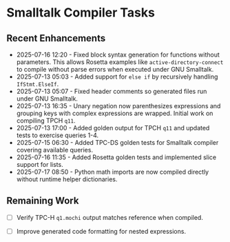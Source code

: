 # Smalltalk Compiler Tasks

## Recent Enhancements
- 2025-07-16 12:20 - Fixed block syntax generation for functions without
  parameters. This allows Rosetta examples like `active-directory-connect`
  to compile without parse errors when executed under GNU Smalltalk.
- 2025-07-13 05:03 - Added support for `else if` by recursively handling `IfStmt.ElseIf`.
- 2025-07-13 05:07 - Fixed header comments so generated files run under GNU Smalltalk.
- 2025-07-13 16:35 - Unary negation now parenthesizes expressions and grouping keys
  with complex expressions are wrapped. Initial work on compiling TPCH `q11`.
- 2025-07-13 17:00 - Added golden output for TPCH `q11` and updated tests to
  exercise queries 1-4.
- 2025-07-15 06:30 - Added TPC-DS golden tests for Smalltalk compiler covering
  available queries.
- 2025-07-16 11:35 - Added Rosetta golden tests and implemented slice support for lists.
- 2025-07-17 08:50 - Python math imports are now compiled directly without runtime helper dictionaries.

## Remaining Work
- [ ] Verify TPC-H `q1.mochi` output matches reference when compiled.
- [ ] Improve generated code formatting for nested expressions.

